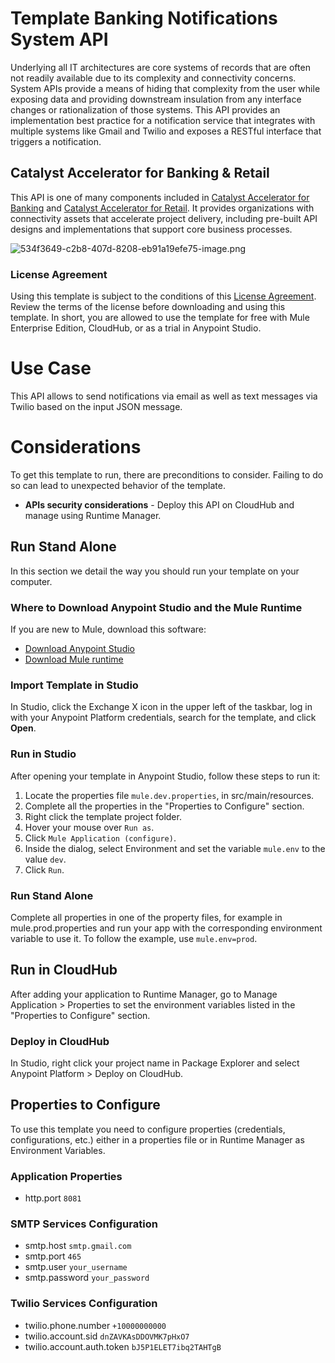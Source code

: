 # Template Banking Notifications System API

Underlying all IT architectures are core systems of records that are often not readily available due to its complexity and connectivity concerns. System APIs provide a means of hiding that complexity from the user while exposing data and providing downstream insulation from any interface changes or rationalization of those systems. This API provides an implementation best practice for a notification service that integrates with multiple systems like Gmail and Twilio and exposes a RESTful interface that triggers a notification.

## Catalyst Accelerator for Banking & Retail

This API is one of many components included in [Catalyst Accelerator for Banking](/exchange/68ef9520-24e9-4cf2-b2f5-620025690913/catalyst-accelerator-for-banking/) and [Catalyst Accelerator for Retail](/exchange/68ef9520-24e9-4cf2-b2f5-620025690913/catalyst-accelerator-for-retail/). It provides organizations with connectivity assets that accelerate project delivery, including pre-built API designs and implementations that support core business processes. 

![534f3649-c2b8-407d-8208-eb91a19efe75-image.png](https://exchange2-file-upload-service-kprod.s3.us-east-1.amazonaws.com:443/534f3649-c2b8-407d-8208-eb91a19efe75-image.png)

### License Agreement

Using this template is subject to the conditions of this [License Agreement](https://github.com/mulesoft/template-sfdc2nets-opportunity-aggregation/blob/4.1/AnypointTemplateLicense.pdf). Review the terms of the license before downloading and using this template. In short, you are allowed to use the template for free with Mule Enterprise Edition, CloudHub, or as a trial in Anypoint Studio.

# Use Case

This API allows to send notifications via email as well as text messages via Twilio based on the input JSON message.

# Considerations

To get this template to run, there are preconditions to consider. Failing to do so can lead to unexpected behavior of the template.

- **APIs security considerations** - Deploy this API on CloudHub and manage using Runtime Manager.

## Run Stand Alone
In this section we detail the way you should run your template on your computer.

### Where to Download Anypoint Studio and the Mule Runtime

If you are new to Mule, download this software:

- [Download Anypoint Studio](https://www.mulesoft.com/platform/studio)
- [Download Mule runtime](https://www.mulesoft.com/lp/dl/mule-esb-enterprise)

### Import Template in Studio

In Studio, click the Exchange X icon in the upper left of the taskbar, log in with your
Anypoint Platform credentials, search for the template, and click **Open**.

### Run in Studio

After opening your template in Anypoint Studio, follow these steps to run it:

1. Locate the properties file `mule.dev.properties`, in src/main/resources.
2. Complete all the properties in the "Properties to Configure" section.
3. Right click the template project folder.
4. Hover your mouse over `Run as`.
5. Click `Mule Application (configure)`.
6. Inside the dialog, select Environment and set the variable `mule.env` to the value `dev`.
7. Click `Run`.

### Run Stand Alone 

Complete all properties in one of the property files, for example in mule.prod.properties and run your app with the corresponding environment variable to use it. To follow the example, use `mule.env=prod`. 

## Run in CloudHub
After adding your application to Runtime Manager, go to Manage Application > Properties to set the environment variables listed in the "Properties to Configure" section.

### Deploy in CloudHub
In Studio, right click your project name in Package Explorer and select Anypoint Platform > Deploy on CloudHub.

## Properties to Configure
To use this template you need to configure properties (credentials, configurations, etc.) either in a properties file or in Runtime Manager as Environment Variables. 

### Application Properties

- http.port `8081`

### SMTP Services Configuration

- smtp.host `smtp.gmail.com`
- smtp.port `465`
- smtp.user `your_username`
- smtp.password `your_password`

### Twilio Services Configuration

- twilio.phone.number `+10000000000`
- twilio.account.sid `dnZAVKAsDDOVMK7pHxO7`
- twilio.account.auth.token `bJ5P1ELET7ibq2TAHTgB`
